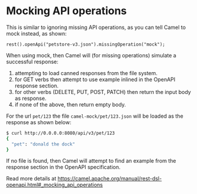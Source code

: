 # Mocking API operations

This is similar to ignoring missing API operations, as you can tell Camel to mock instead, as shown:

`rest().openApi("petstore-v3.json").missingOperation("mock");`

When using mock, then Camel will (for missing operations) simulate a successful response:

1. attempting to load canned responses from the file system.
2. for GET verbs then attempt to use example inlined in the OpenAPI response section.
3. for other verbs (DELETE, PUT, POST, PATCH) then return the input body as response.
4. if none of the above, then return empty body.

For the url `pet/123` the file `camel-mock/pet/123.json` will be loaded as the response as shown below:

```bash
$ curl http://0.0.0.0:8080/api/v3/pet/123
{
  "pet": "donald the dock"
}
```

If no file is found, then Camel will attempt to find an example from the response section in the OpenAPI specification.

Read more details at https://camel.apache.org/manual/rest-dsl-openapi.html#_mocking_api_operations